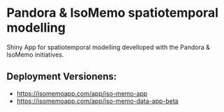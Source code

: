 # Pandora & IsoMemo spatiotemporal modelling
Shiny App for spatiotemporal modelling develloped with the Pandora & IsoMemo initiatives.

## Deployment Versionens:

- https://isomemoapp.com/app/iso-memo-app
- https://isomemoapp.com/app/iso-memo-data-app-beta
